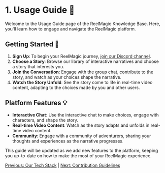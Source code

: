# 1. Usage Guide 🎯

Welcome to the Usage Guide page of the ReelMagic Knowledge Base. Here, you'll learn how to engage and navigate the ReelMagic platform.

## Getting Started 🚀

1. **Sign Up**: To begin your ReelMagic journey, [join our Discord channel](https://discord.com/invite/8cSdJM9SKa).
2. **Choose a Story**: Browse our library of interactive narratives and choose a story that interests you.
3. **Join the Conversation**: Engage with the group chat, contribute to the story, and watch as your choices shape the narrative.
4. **Watch the Story Unfold**: See the story come to life in real-time video content, adapting to the choices made by you and other users.

## Platform Features 💡

- **Interactive Chat**: Use the interactive chat to make choices, engage with characters, and shape the story.
- **Real-time Video Content**: Watch as the story adapts and unfolds in real-time video content.
- **Community**: Engage with a community of adventurers, sharing your thoughts and experiences as the narrative progresses.

This guide will be updated as we add new features to the platform, keeping you up-to-date on how to make the most of your ReelMagic experience.

[Previous: Our Tech Stack](https://github.com/rushtix/reelmagic/blob/main/docs/tech-stack.md) | [Next: Contribution Guidelines](https://github.com/rushtix/reelmagic/blob/main/docs/contribution-guidelines.md)

